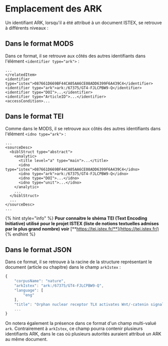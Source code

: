 # Emplacement des ARK

Un identifiant ARK, lorsqu'il a été attribué à un document ISTEX, se retrouve à différents niveaux :

## Dans le format MODS

Dans ce format, il se retrouve aux côtés des autres identifiants dans l'élément `<identifier type="ark">` :

```markup
...
</relatedItem>
<identifier type="istex">087661D669BF44CA05AA6CE08ADD6399F6A439C4</identifier>
<identifier type="ark">ark:/67375/GT4-FJLCPBW9-Q</identifier>
<identifier type="DOI">...</identifier>
<identifier type="ArticleID">...</identifier>
<accessCondition>...
```

## Dans le format TEI

Comme dans le MODS, il se retrouve aux côtés des autres identifiants dans l'élément `<idno type="ark">` :

```markup
...
<sourceDesc>
  <biblStruct type="abstract">
    <analytic>
      <title level="a" type="main">...</title>
      <idno type="istex">087661D669BF44CA05AA6CE08ADD6399F6A439C4</idno>
      <idno type="ark">ark:/67375/GT4-FJLCPBW9-Q</idno>
      <idno type="DOI">...</idno>
      <idno type="unit">...</idno>
    </analytic>
    ...
  </biblStruct>
  ...
</sourceDesc>
...
```

{% hint style="info" %}
 **Pour connaitre le shéma TEI \(Text Encoding Initiative\) utilisé pour le projet ISTEX \(liste de notions textuelles admises par le plus grand nombre\) voir** [**https://tei.istex.fr/**](https://tei.istex.fr/)
{% endhint %}

## Dans le format JSON

Dans ce format, il se retrouve à la racine de la structure représentant le document \(article ou chapitre\) dans le champ `arkIstex` :

```javascript
{
    "corpusName": "nature",
    "arkIstex": "ark:/67375/GT4-FJLCPBW9-Q",
    "language": [
        "eng"
    ],
    "title": "Orphan nuclear receptor TLX activates Wnt/-catenin signalling to stimulate neural stem cell proliferation and self-renewal",
    ...
}
```

On notera également la présence dans ce format d'un champ multi-valué `ark`. Contrairement à `arkIstex`, ce champ pourra contenir plusieurs identifiants ARK, dans le cas où plusieurs autorités auraient attribué un ARK au même document.

